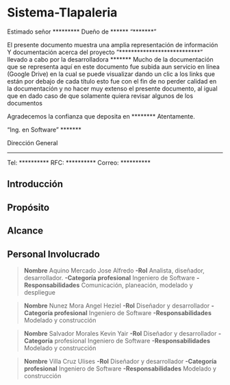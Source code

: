# Sistema-Tlapaleria


Estimado señor *********
Dueño de ****** “*******”

El presente documento muestra una amplia representación de información Y
documentación acerca del proyecto ”***************************”
llevado a cabo por la desarrolladora *******
Mucho de la documentación que se representa aquí en este documento fue subida
aun servicio en línea (Google Drive) en la cual se puede visualizar dando un clic a los
links que están por debajo de cada título esto fue con el fin de no perder calidad en la
documentación y no hacer muy extenso el presente documento, al igual que en dado
caso de que solamente quiera revisar algunos de los documentos

Agradecemos la confianza que deposita en ********
Atentamente.

“Ing. en Software” *******

Dirección General
*************************************
Tel: **********
RFC: **********
Correo: **********


## Introducción


## Propósito


## Alcance


## Personal Involucrado


> **Nombre** Aquino Mercado Jose Alfredo
**-Rol** Analista, diseñador, desarrollador.
**-Categoría profesional** Ingeniero de Software
**-Responsabilidades** Comunicación, planeación, modelado y despliegue


> **Nombre** Nunez Mora Angel Heziel
**-Rol** Diseñador y desarrollador
**-Categoría profesional** Ingeniero de Software
**-Responsabilidades** Modelado y construcción


> **Nombre** Salvador Morales Kevin Yair
**-Rol** Diseñador y desarrollador
**-Categoría** profesional Ingeniero de Software
**-Responsabilidades** Modelado y construcción


> **Nombre** Villa Cruz Ulises
**-Rol** Diseñador y desarrollador
**-Categoría profesional** Ingeniero de Software
**-Responsabilidades** Modelado y construcción



